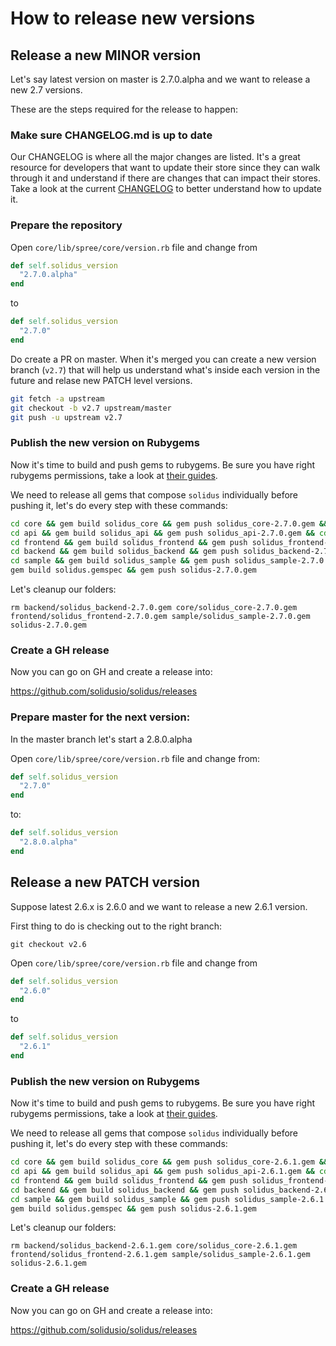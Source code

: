 # How to release new versions

## Release a new MINOR version

Let's say latest version on master is 2.7.0.alpha and we want to release a new
2.7 versions.

These are the steps required for the release to happen:

### Make sure CHANGELOG.md is up to date

Our CHANGELOG is where all the major changes are listed. It's a great
resource for developers that want to update their store since they can
walk through it and understand if there are changes that can impact their
stores. Take a look at the current [CHANGELOG](https://github.com/solidusio/solidus/blob/master/CHANGELOG.md) to
better understand how to update it.

### Prepare the repository

Open `core/lib/spree/core/version.rb` file and change from

```ruby
def self.solidus_version
  "2.7.0.alpha"
end
```

to

```ruby
def self.solidus_version
  "2.7.0"
end
```

Do create a PR on master. When it's merged you can create a new
version branch (`v2.7`) that will help us understand what's inside each
version in the future and relase new PATCH level versions.

```sh
git fetch -a upstream
git checkout -b v2.7 upstream/master
git push -u upstream v2.7
```

### Publish the new version on Rubygems

Now it's time to build and push gems to rubygems. Be sure you have right
rubygems permissions, take a look at [their guides](https://guides.rubygems.org/publishing/).

We need to release all gems that compose `solidus` individually before pushing
it, let's do every step with these commands:

```sh
cd core && gem build solidus_core && gem push solidus_core-2.7.0.gem && cd ..
cd api && gem build solidus_api && gem push solidus_api-2.7.0.gem && cd ..
cd frontend && gem build solidus_frontend && gem push solidus_frontend-2.7.0.gem && cd ..
cd backend && gem build solidus_backend && gem push solidus_backend-2.7.0.gem && cd ..
cd sample && gem build solidus_sample && gem push solidus_sample-2.7.0.gem && cd ..
gem build solidus.gemspec && gem push solidus-2.7.0.gem
```

Let's cleanup our folders:

```
rm backend/solidus_backend-2.7.0.gem core/solidus_core-2.7.0.gem frontend/solidus_frontend-2.7.0.gem sample/solidus_sample-2.7.0.gem solidus-2.7.0.gem
```

### Create a GH release

Now you can go on GH and create a release into:

https://github.com/solidusio/solidus/releases


### Prepare master for the next version:

In the master branch let's start a 2.8.0.alpha


Open `core/lib/spree/core/version.rb` file and change from:

```ruby
def self.solidus_version
  "2.7.0"
end
```

to:

```ruby
def self.solidus_version
  "2.8.0.alpha"
end
```

## Release a new PATCH version

Suppose latest 2.6.x is 2.6.0 and we want to release a new 2.6.1 version.

First thing to do is checking out to the right branch:

```
git checkout v2.6
```

Open `core/lib/spree/core/version.rb` file and change from

```ruby
def self.solidus_version
  "2.6.0"
end
```

to

```ruby
def self.solidus_version
  "2.6.1"
end
```

### Publish the new version on Rubygems

Now it's time to build and push gems to rubygems. Be sure you have right
rubygems permissions, take a look at [their guides](https://guides.rubygems.org/publishing/).

We need to release all gems that compose `solidus` individually before pushing
it, let's do every step with these commands:

```sh
cd core && gem build solidus_core && gem push solidus_core-2.6.1.gem && cd ..
cd api && gem build solidus_api && gem push solidus_api-2.6.1.gem && cd ..
cd frontend && gem build solidus_frontend && gem push solidus_frontend-2.6.1.gem && cd ..
cd backend && gem build solidus_backend && gem push solidus_backend-2.6.1.gem && cd ..
cd sample && gem build solidus_sample && gem push solidus_sample-2.6.1.gem && cd ..
gem build solidus.gemspec && gem push solidus-2.6.1.gem
```

Let's cleanup our folders:

```
rm backend/solidus_backend-2.6.1.gem core/solidus_core-2.6.1.gem frontend/solidus_frontend-2.6.1.gem sample/solidus_sample-2.6.1.gem solidus-2.6.1.gem
```

### Create a GH release

Now you can go on GH and create a release into:

https://github.com/solidusio/solidus/releases
